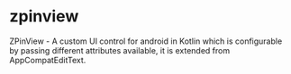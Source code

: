 # zpinview
ZPinView - A custom UI control for android in Kotlin which is configurable by passing different attributes available, it is extended from AppCompatEditText.
